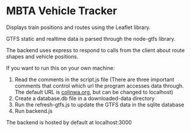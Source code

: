 # MBTA Vehicle Tracker

Displays train positions and routes using the Leaflet library.

GTFS static and realtime data is parsed through the node-gtfs library.

The backend uses express to respond to calls from the client about route shapes and vehicle positions.

If you want to run this on your own machine:

1. Read the comments in the script.js file (There are three important comments that control which url the program accesses data through. The default URL is [colinwa.org](https://colinwa.org), but can be changed to localhost)
2. Create a database.db file in a downloaded-data directory
3. Run the refresh-gtfs.js to update the GTFS data in the sqlite database
4. Run backend.js

The backend is hosted by default at localhost:3000